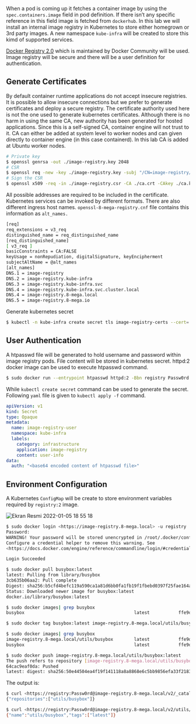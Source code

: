
When a pod is coming up it fetches a container image by using the `spec.containers.image` field in pod definition. If there isn’t any specific reference in this field image is fetched from `dockerhub`. In this lab we will install an internal image registry in Kubernetes to store either homegrown or 3rd party images. A new namespace `kube-infra` will be created to store this kimd of supported services.

[Docker Registry 2.0](https://hub.docker.com/_/registry) which is maintained by Docker Community will be used. Image registry will be secure and there will be a user definition for authentication.

## Generate Certificates

By default container runtime applications do not accept insecure registries. It is possible to allow insecure connections but we prefer to generate certificates and deploy a secure registry. The certificate authority used here is not the one used to generate kubernetes certificates. Although there is no harm in using the same CA, new authority has been generated for hosted applications. Since this is a self-signed CA, container engine will not trust to it. CA can either be added at system level to worker nodes and can given directly to container engine (in this case containerd). In this lab CA is added at Ubuntu worker nodes.

```bash
# Private key
$ openssl genrsa -out ./image-registry.key 2048
# CSR
$ openssl req -new -key ./image-registry.key -subj "/CN=image-registry/O=infra-services" -out ./image-registry.csr -config ./openssl-8-mega-registry.cnf
# Sign the CSR
$ openssl x509 -req -in ./image-registry.csr -CA ./ca.crt -CAkey ./ca.key -CAcreateserial  -out ./image-registry.crt -extensions v3_req -extfile ./openssl-8-mega-registry.cnf -days 3650

```

All possible addresses are required to be included in the certificate. Kubernetes services can be invoked by different formats. There are also different ingress host names. `openssl-8-mega-registry.cnf` file contains this information as `alt_names.`

```bash
[req]
req_extensions = v3_req
distinguished_name = req_distinguished_name
[req_distinguished_name]
[ v3_req ]
basicConstraints = CA:FALSE
keyUsage = nonRepudiation, digitalSignature, keyEncipherment
subjectAltName = @alt_names
[alt_names]
DNS.1 = image-registry
DNS.2 = image-registry.kube-infra
DNS.3 = image-registry.kube-infra.svc
DNS.4 = image-registry.kube-infra.svc.cluster.local
DNS.4 = image-registry.8-mega.local
DNS.5 = image-registry.8-mega.io

```

Generate kubernetes secret

```bash
$ kubectl -n kube-infra create secret tls image-registry-certs --cert=./image-registry.crt --key=./image-registry.key

```

## User Authentication

A htpasswd file will be generated to hold username and password within image registry pods. File content will be stored in kubernetes secret. httpd:2 docker image can be used to execute htpasswd command.

```bash
$ sudo docker run --entrypoint htpasswd httpd:2 -Bbn registry Passw0rd > image-registry-auth.htpasswd

```

While `kubectl create secret` command can be used to generate the secret. Following `yaml` file is given to `kubectl apply -f` command.

```yaml
apiVersion: v1
kind: Secret
type: Opaque
metadata:
  name: image-registry-user
  namespace: kube-infra
  labels:
    category: infrastructure
    application: image-registry
    content: user-info
data:
  auth: "<base64 encoded content of htpasswd file>"

```

## Environment Configuration

A Kubernetes `ConfigMap` will be create to store environment variables required by `registry:2` image.

![Ekran Resmi 2022-01-05 18 55 18](https://user-images.githubusercontent.com/3519706/148247937-8d4c946e-da7a-4d86-ba05-65753e96f948.png)

```bash
$ sudo docker login <https://image-registry.8-mega.local> -u registry
Password: 
WARNING! Your password will be stored unencrypted in /root/.docker/config.json.
Configure a credential helper to remove this warning. See
<https://docs.docker.com/engine/reference/commandline/login/#credentials-store>

Login Succeeded

$ sudo docker pull busybox:latest
latest: Pulling from library/busybox
3cb635b06aa2: Pull complete 
Digest: sha256:b5cfd4befc119a590ca1a81d6bb0fa1fb19f1fbebd0397f25fae164abe1e8a6a
Status: Downloaded newer image for busybox:latest
docker.io/library/busybox:latest

$ sudo docker images| grep busybox
busybox                                          latest           ffe9d497c324   3 weeks ago    1.24MB

$ sudo docker tag busybox:latest image-registry.8-mega.local/utils/busybox:latest  

$ sudo docker images| grep busybox                                               
image-registry.8-mega.local/utils/busybox        latest           ffe9d497c324   3 weeks ago    1.24MB
busybox                                          latest           ffe9d497c324   3 weeks ago    1.24MB

$ sudo docker push image-registry.8-mega.local/utils/busybox:latest              
The push refers to repository [image-registry.8-mega.local/utils/busybox]
64cac9eaf0da: Pushed 
latest: digest: sha256:50e44504ea4f19f141118a8a8868e6c5bb9856efa33f2183f5ccea7ac62aacc9 size: 527

```

The output is:

```bash
$ curl <https://registry:Passw0rd@image-registry.8-mega.local/v2/_catalog>   
{"repositories":["utils/busybox"]}

$ curl <https://registry:Passw0rd@image-registry.8-mega.local/v2/utils/busybox/tags/list>
{"name":"utils/busybox","tags":["latest"]}

```
